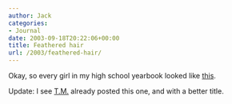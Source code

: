 ```yaml
---
author: Jack
categories:
- Journal
date: 2003-09-18T20:22:06+00:00
title: Feathered hair
url: /2003/feathered-hair/
---
```


Okay, so every girl in my high school yearbook looked like [this][1].

Update: I see [T.M.][2] already posted this one, and with a better title.

 [1]: http://featheredback.com/thestart.html
 [2]: http://www.tmcamp.com/